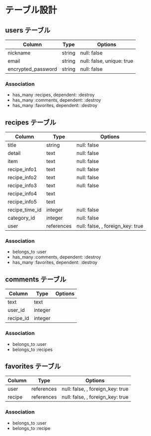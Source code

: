 # テーブル設計

## users テーブル

| Column              | Type   | Options                   |
| ------------------- | ------ | ------------------------- |
| nickname            | string | null: false               |
| email               | string | null: false, unique: true |
| encrypted_password  | string | null: false               |


### Association

- has_many :recipes, dependent: :destroy
- has_many :comments, dependent: :destroy
- has_many :favorites, dependent: :destroy

## recipes テーブル

| Column              | Type       | Options                          |
| ------------------- | ---------- | -------------------------------- |
| title               | string     | null: false                      |
| detail              | text       | null: false                      |
| item                | text       | null: false                      |
| recipe_info1        | text       | null: false                      |
| recipe_info2        | text       | null: false                      |
| recipe_info3        | text       | null: false                      |
| recipe_info4        | text       |                                  |
| recipe_info5        | text       |                                  |
| recipe_time_id      | integer    | null: false                      |
| category_id         | integer    | null: false                      |
| user                | references | null: false, , foreign_key: true |


### Association

- belongs_to :user
- has_many :comments, dependent: :destroy
- has_many :favorites, dependent: :destroy

## comments テーブル

| Column              | Type       | Options                          |
| ------------------- | ---------- | -------------------------------- |
| text                | text       |                                  |
| user_id             | integer    |                                  |
| recipe_id           | integer    |                                  |



### Association

- belongs_to :user
- belongs_to :recipes

## favorites テーブル

| Column              | Type       | Options                          |
| ------------------- | ---------- | -------------------------------- |
| user                | references | null: false, , foreign_key: true |
| recipe              | references | null: false, , foreign_key: true |



### Association

- belongs_to :user
- belongs_to :recipe